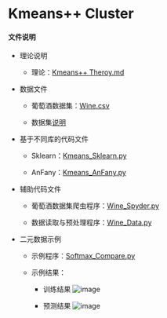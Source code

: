 # Kmeans++ Cluster
 
#### 文件说明
 
 + 理论说明 
 
     + 理论：[Kmeans++ Theroy.md](https://github.com/Anfany/Machine-Learning-for-Beginner-by-Python3/blob/master/Kmeans%20Cluster/Kmeans%2B%2B%20Theory.md)
 
 + 数据文件
 
     + 葡萄酒数据集：[Wine.csv](https://github.com/Anfany/Machine-Learning-for-Beginner-by-Python3/blob/master/Kmeans%20Cluster/Wine.csv)
     
     + 数据集[说明](http://archive.ics.uci.edu/ml/machine-learning-databases/wine/wine.names)
 
+ 基于不同库的代码文件
 
     + Sklearn：[Kmeans_Sklearn.py](https://github.com/Anfany/Machine-Learning-for-Beginner-by-Python3/blob/master/Kmeans%20Cluster/Kmeans_Sklearn.py)
 
 
     + AnFany：[Kmeans_AnFany.py](https://github.com/Anfany/Machine-Learning-for-Beginner-by-Python3/blob/master/Kmeans%20Cluster/Kmeans_AnFany.py)
 
 + 辅助代码文件
 
     + 葡萄酒数据集爬虫程序：[Wine_Spyder.py](https://github.com/Anfany/Machine-Learning-for-Beginner-by-Python3/blob/master/Kmeans%20Cluster/Wine_Spyder.py)
 
     + 数据读取与预处理程序：[Wine_Data.py](https://github.com/Anfany/Machine-Learning-for-Beginner-by-Python3/blob/master/Kmeans%20Cluster/Wine_Data.py)
 
 
 + 二元数据示例

     + 示例程序：[Softmax_Compare.py](https://github.com/Anfany/Machine-Learning-for-Beginner-by-Python3/blob/master/Kmeans%Cluster/Kmeans_Compare.py)
 
     + 示例结果：
     
         - 训练结果
     ![image](https://github.com/Anfany/Machine-Learning-for-Beginner-by-Python3/blob/master/Softmax%20Regression/Softmax_Train.png)
     
         - 预测结果
     ![image](https://github.com/Anfany/Machine-Learning-for-Beginner-by-Python3/blob/master/Softmax%20Regression/Softmax_Result.png)

 

